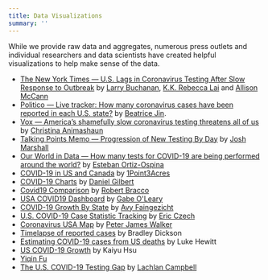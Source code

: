 ```yaml
---
title: Data Visualizations
summary: ''
---
```

While we provide raw data and aggregates, numerous press outlets and individual researchers and data scientists have created helpful visualizations to help make sense of the data.

* [The New York Times — U.S. Lags in Coronavirus Testing
After Slow Response to Outbreak](https://www.nytimes.com/interactive/2020/03/17/us/coronavirus-testing-data.html) by [Larry Buchanan](https://twitter.com/larrybuch), [K.K. Rebecca Lai](https://twitter.com/kkrebeccalai) and [Allison McCann](https://twitter.com/atmccann)
* [Politico — Live tracker: How many coronavirus cases have been reported in each U.S. state?](https://www.politico.com/interactives/2020/coronavirus-testing-by-state-chart-of-new-cases/) by [Beatrice Jin](https://twitter.com/beatricezjin).
* [Vox — America’s shamefully slow coronavirus testing threatens all of us](https://www.vox.com/science-and-health/2020/3/12/21175034/coronavirus-covid-19-testing-usa) by [Christina Animashaun](https://twitter.com/christinamta)
* [Talking Points Memo — Progression of New Testing By Day](https://talkingpointsmemo.com/edblog/progression-of-new-testing-by-day) by [Josh Marshall](https://twitter.com/joshtpm)
* [Our World in Data — How many tests for COVID-19 are being performed around the world?](https://ourworldindata.org/covid-testing) by [Esteban Ortiz-Ospina](https://twitter.com/EOrtizOspina)
* [COVID-19 in US and Canada](https://coronavirus.1point3acres.com/) by [1Point3Acres](https://twitter.com/1p3aDev)
* [COVID-19 Charts](https://www.covidcharts.com/) by [Daniel Gilbert](https://github.com/loglow)
* [Covid19 Comparison](https://covidcompare.com/) by [Robert Bracco](https://github.com/rbracco)
* [USA COVID19 Dashboard](https://covid19-dash.netlify.com/) by [Gabe O'Leary](https://gabeoleary.com/)
* [COVID-19 Growth By State](https://covid19dashboards.com/growth-us-states/) by [Avy Faingezicht](https://twitter.com/avyfain?ref_src=twsrc%5Egoogle%7Ctwcamp%5Eserp%7Ctwgr%5Eauthor)
* [U.S. COVID-19 Case Statistic Tracking](http://bit.ly/covid-tracking-dash) by [Eric Czech](https://github.com/eric-czech)
* [Coronavirus USA Map](https://public.tableau.com/profile/peter.james.walker#!/vizhome/shared/ZCDYCJ4TF) by [Peter James Walker](https://public.tableau.com/profile/peter.james.walker)
* [Timelapse of reported cases](http://proteinknowledge.com/covidtrace/) by Bradley Dickson
* [Estimating COVID-19 cases from US deaths](https://covid19-us.github.io/) by Luke Hewitt
* [US COVID-19 Growth](https://covid-19.kyh.io/) by Kaiyu Hsu
* [Yiqin Fu](https://twitter.com/yiqinfu/status/1238621836100784128)
* [The U.S. COVID-19 Testing Gap](https://testing.predictcovid.com) by [Lachlan Campbell](https://lachlanjc.me)
